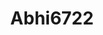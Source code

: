 ---
title: Abhi6722
github: https://github.com/Abhi6722
mode: dark
transition: 1s
score: 79.7
archetype:
- Minimalistic
---